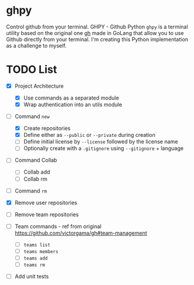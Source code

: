 # ghpy
Control github from your terminal.
GHPY - Github Python
`ghpy` is a terminal utility based on the original one [gh](https://github.com/victorgama/gh) made in GoLang that allow you to use Github directly from your terminal. I'm creating this Python implementation as a challenge to myself.

# TODO List
- [X] Project Architecture
  - [X] Use commands as a separated module
  - [X] Wrap authentication into an utils module
  
- [ ] Command `new`
  - [x] Create repositories
  - [x] Define either as `--public` or `--private` during creation
  - [ ] Define initial license by `--license` followed by the license name
  - [ ] Optionally create with a `.gitignore` using `--gitignore` + language
 
- [ ] Command Collab
  - [ ] Collab add
  - [ ] Collab rm
 
 - [ ] Command `rm`
  - [x] Remove user repositories
  - [ ] Remove team repositories

- [ ] Team commands - ref from original https://github.com/victorgama/gh#team-management
  - [ ] `teams list`
  - [ ] `teams members`
  - [ ] `teams add`
  - [ ] `teams rm`
  
 - [ ] Add unit tests
